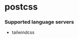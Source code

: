 # postcss
<!--- THIS DOCUMENT IS AUTOMATICALLY GENERATED, DON'T EDIT IT -->

### Supported language servers

- tailwindcss

